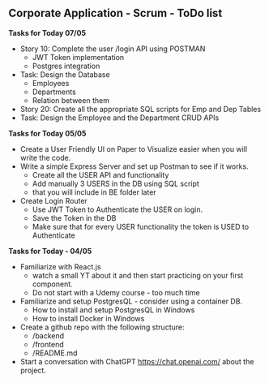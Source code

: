 ## **Corporate Application - Scrum - ToDo list**

**Tasks for Today 07/05**

- Story 10: Complete the user /login API using POSTMAN
  - JWT Token implementation
  - Postgres integration
- Task: Design the Database
  - Employees
  - Departments
  - Relation between them
- Story 20: Create all the appropriate SQL scripts for Emp and Dep Tables
- Task: Design the Employee and the Department CRUD APIs

**Tasks for Today 05/05**

- Create a User Friendly UI on Paper to Visualize easier when you will write the code.
- Write a simple Express Server and set up Postman to see if it works.
  - Create all the USER API and functionality
  - Add manually 3 USERS in the DB using SQL script
  - that you will include in BE folder later
- Create Login Router
  - Use JWT Token to Authenticate the USER on login.
  - Save the Token in the DB
  - Make sure that for every USER functionality the token is USED to Authenticate

**Tasks for Today - 04/05**

- Familiarize with React.js
  - watch a small YT about it and then start practicing on your first component.
  - Do not start with a Udemy course - too much time
- Familiarize and setup PostgresQL - consider using a container DB.
  - How to install and setup PostgresQL in Windows
  - How to install Docker in Windows
- Create a github repo with the following structure:
  - /backend
  - /frontend
  - /README.md
- Start a conversation with ChatGPT https://chat.openai.com/ about the project.
